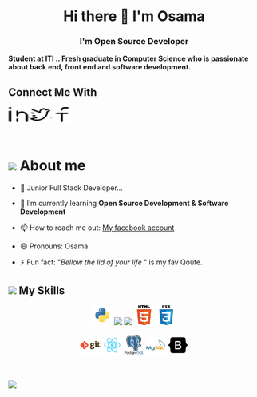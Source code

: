 <h1 align="center">Hi there 👋  I'm Osama </h1>
<h3 align="center">I'm Open Source Developer</h3>
<!------>

**Student at ITI ..
Fresh graduate in Computer Science who is passionate about back end, front end and software development.**

<h2 align="left">Connect Me With</h2>
<!------>

<p align="left">

  <a href="https://www.linkedin.com/in/osamaahmed1872" target="blank">
    <img align="center" src="https://github.com/HouariZegai/HouariZegai/blob/master/icons/linkedin.png" alt="Osama Ahmed" height="30" width="40" />
  </a>
  <a href="https://twitter.com/OsOs1872" target="blank">
    <img align="center" src="https://github.com/HouariZegai/HouariZegai/blob/master/icons/twitter.png" alt="osama" height="30" width="40" />
  </a>
  <a href="https://www.facebook.com/OsamaAhmedAlkatkoti" target="blank">
    <img align="center" src="https://github.com/HouariZegai/HouariZegai/blob/master/icons/facebook.png" alt="Osama " height="30" width="40" />
  </a>
</p>

<br/>

# <img src="https://media.giphy.com/media/VgCDAzcKvsR6OM0uWg/giphy.gif" width="50" draggable="false" > About me

- 🔭 Junior Full Stack Developer...

- 🌱 I’m currently learning **Open Source Development & Software Development**

- 📫 How to reach me out: [My facebook account](https://www.facebook.com/OsamaAhmedAlkatkoti/)

- 😄 Pronouns: Osama

- ⚡ Fun fact: "_Bellow the lid of your life_ " is my fav Qoute.

## <img src="https://media.giphy.com/media/WUlplcMpOCEmTGBtBW/giphy.gif" width="50" /> My Skills

<div align="center">
  <code><img height="40" src="https://raw.githubusercontent.com/github/explore/80688e429a7d4ef2fca1e82350fe8e3517d3494d/topics/python/python.png" /></code>
  <code><img height="40" src="https://www.vectorlogo.zone/logos/pocoo_flask/pocoo_flask-ar21.svg" /></code>
  <code><img height="40" src="https://img.icons8.com/color/48/000000/django.png" /></code>
  <code><img height="40" src="https://raw.githubusercontent.com/github/explore/80688e429a7d4ef2fca1e82350fe8e3517d3494d/topics/html/html.png"></code>
<code><img height="40" src="https://raw.githubusercontent.com/github/explore/80688e429a7d4ef2fca1e82350fe8e3517d3494d/topics/css/css.png"></code>

<br />

<br />
<code><img height="40" src="https://raw.githubusercontent.com/github/explore/80688e429a7d4ef2fca1e82350fe8e3517d3494d/topics/git/git.png"></code>
<code><img height="40" src="https://raw.githubusercontent.com/github/explore/80688e429a7d4ef2fca1e82350fe8e3517d3494d/topics/react/react.png"></code>
<code><img height="40" src="https://raw.githubusercontent.com/devicons/devicon/master/icons/postgresql/postgresql-original-wordmark.svg"></code>
<code><img height="40" src="https://raw.githubusercontent.com/devicons/devicon/master/icons/mysql/mysql-original-wordmark.svg"></code>
<code><img src="https://raw.githubusercontent.com/devicons/devicon/master/icons/bootstrap/bootstrap-plain.svg" alt="bootstrap" width="40" height="40" /></code>

</div>

<br />
<br />

<p>
  <img align="left" src="https://github-readme-stats.vercel.app/api?username=OsamaAhmed187&show_icons=true&theme=radical" />
</p>

<br />
